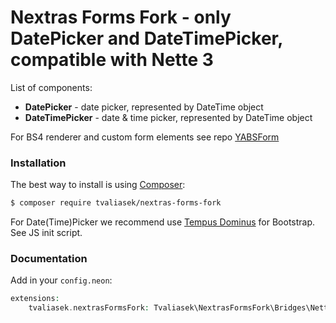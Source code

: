 Nextras Forms Fork - only DatePicker and DateTimePicker, compatible with Nette 3
=============

List of components:
- **DatePicker** - date picker, represented by DateTime object
- **DateTimePicker** - date & time picker, represented by DateTime object

For BS4 renderer and custom form elements see repo [YABSForm](https://github.com/tvaliasek/yabsform/)

### Installation

The best way to install is using [Composer](http://getcomposer.org/):

```sh
$ composer require tvaliasek/nextras-forms-fork
```

For Date(Time)Picker we recommend use [Tempus Dominus](https://tempusdominus.github.io/bootstrap-4/) for Bootstrap.
See JS init script.

### Documentation

Add in your `config.neon`:

```php
extensions:
    tvaliasek.nextrasFormsFork: Tvaliasek\NextrasFormsFork\Bridges\NetteDI\FormsExtension
```
